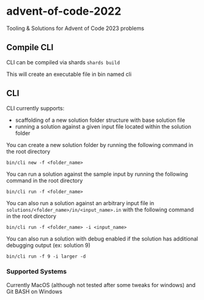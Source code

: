 # advent-of-code-2022
Tooling &amp; Solutions for Advent of Code 2023 problems

## Compile CLI

CLI can be compiled via shards
```shards build```

This will create an executable file in bin named cli

## CLI
CLI currently supports:
- scaffolding of a new solution folder structure with base solution file
- running a solution against a given input file located within the solution folder

You can create a new solution folder by running the following command in the root directory

```bin/cli new -f <folder_name>```

You can run a solution against the sample input by running the following command in the root directory

```bin/cli run -f <folder_name>```

You can also run a solution against an arbitrary input file in ```solutions/<folder_name>/in/<input_name>.in``` with the following command in the root directory

```bin/cli run -f <folder_name> -i <input_name>```

You can also run a solution with debug enabled if the solution has additional debugging output (ex: solution 9)

```bin/cli run -f 9 -i larger -d```


### Supported Systems
Currently MacOS (although not tested after some tweaks for windows) and Git BASH on Windows
